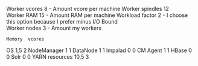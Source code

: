 Worker vcores	8 - Amount vcore per machine
Worker spindles	12	
Worker RAM	15 - Amount RAM per machine	
Workload factor	2  - I choose this option because I prefer minus I/O Bound	
Worker nodes	3  - Amount my workers	
		
	Memory	vcores
OS	1,5	2
NodeManager	1	1
DataNode	1	1
Impalad	0	0
CM Agent	1	1
HBase	0	0
Solr	0	0
YARN resources	10,5	3

